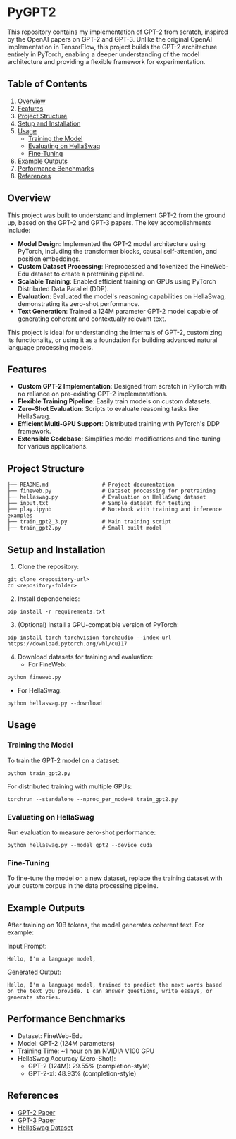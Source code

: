 # PyGPT2

This repository contains my implementation of GPT-2 from scratch, inspired by the OpenAI papers on GPT-2 and GPT-3. Unlike the original OpenAI implementation in TensorFlow, this project builds the GPT-2 architecture entirely in PyTorch, enabling a deeper understanding of the model architecture and providing a flexible framework for experimentation.

## Table of Contents
1. [Overview](#overview)
2. [Features](#features)
3. [Project Structure](#project-structure)
4. [Setup and Installation](#setup-and-installation)
5. [Usage](#usage)
   - [Training the Model](#training-the-model)
   - [Evaluating on HellaSwag](#evaluating-on-hellaswag)
   - [Fine-Tuning](#fine-tuning)
6. [Example Outputs](#example-outputs)
7. [Performance Benchmarks](#performance-benchmarks)
8. [References](#references)

## Overview

This project was built to understand and implement GPT-2 from the ground up, based on the GPT-2 and GPT-3 papers. The key accomplishments include:

- **Model Design**: Implemented the GPT-2 model architecture using PyTorch, including the transformer blocks, causal self-attention, and position embeddings.
- **Custom Dataset Processing**: Preprocessed and tokenized the FineWeb-Edu dataset to create a pretraining pipeline.
- **Scalable Training**: Enabled efficient training on GPUs using PyTorch Distributed Data Parallel (DDP).
- **Evaluation**: Evaluated the model's reasoning capabilities on HellaSwag, demonstrating its zero-shot performance.
- **Text Generation**: Trained a 124M parameter GPT-2 model capable of generating coherent and contextually relevant text.

This project is ideal for understanding the internals of GPT-2, customizing its functionality, or using it as a foundation for building advanced natural language processing models.

## Features

- **Custom GPT-2 Implementation**: Designed from scratch in PyTorch with no reliance on pre-existing GPT-2 implementations.
- **Flexible Training Pipeline**: Easily train models on custom datasets.
- **Zero-Shot Evaluation**: Scripts to evaluate reasoning tasks like HellaSwag.
- **Efficient Multi-GPU Support**: Distributed training with PyTorch's DDP framework.
- **Extensible Codebase**: Simplifies model modifications and fine-tuning for various applications.

## Project Structure

```
├── README.md                 # Project documentation
├── fineweb.py                # Dataset processing for pretraining
├── hellaswag.py              # Evaluation on HellaSwag dataset
├── input.txt                 # Sample dataset for testing
├── play.ipynb                # Notebook with training and inference examples
├── train_gpt2_3.py           # Main training script
├── train_gpt2.py             # Small built model

```

## Setup and Installation

1. Clone the repository:

```
git clone <repository-url>
cd <repository-folder>
```

2. Install dependencies:

```
pip install -r requirements.txt
```

3. (Optional) Install a GPU-compatible version of PyTorch:

```
pip install torch torchvision torchaudio --index-url https://download.pytorch.org/whl/cu117
```

4. Download datasets for training and evaluation:
   - For FineWeb:

```
python fineweb.py
```

   - For HellaSwag:

```
python hellaswag.py --download
```

## Usage

### Training the Model

To train the GPT-2 model on a dataset:

```
python train_gpt2.py
```

For distributed training with multiple GPUs:

```
torchrun --standalone --nproc_per_node=8 train_gpt2.py
```

### Evaluating on HellaSwag

Run evaluation to measure zero-shot performance:

```
python hellaswag.py --model gpt2 --device cuda
```

### Fine-Tuning

To fine-tune the model on a new dataset, replace the training dataset with your custom corpus in the data processing pipeline.

## Example Outputs

After training on 10B tokens, the model generates coherent text. For example:

Input Prompt:
```
Hello, I'm a language model,
```

Generated Output:
```
Hello, I'm a language model, trained to predict the next words based on the text you provide. I can answer questions, write essays, or generate stories.
```

## Performance Benchmarks

- Dataset: FineWeb-Edu
- Model: GPT-2 (124M parameters)
- Training Time: ~1 hour on an NVIDIA V100 GPU
- HellaSwag Accuracy (Zero-Shot):
  - GPT-2 (124M): 29.55% (completion-style)
  - GPT-2-xl: 48.93% (completion-style)

## References

- [GPT-2 Paper](https://cdn.openai.com/better-language-models/language_models_are_unsupervised_multitask_learners.pdf)
- [GPT-3 Paper](https://proceedings.neurips.cc/paper/2020/file/1457c0d6bfcb4967418bfb8ac142f64a-Paper.pdf)
- [HellaSwag Dataset](https://huggingface.co/datasets/Rowan/hellaswag)
